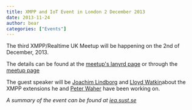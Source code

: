 ```yaml
---
title: XMPP and IoT Event in London 2 December 2013
date: 2013-11-24
author: bear
categories: ["Events"]
---
```


The third XMPP/Realtime UK Meetup will be happening on the 2nd of December, 2013.

The details can be found at the [meetup's lanyrd page](http://lanyrd.com/2013/xmpp-and-the-internet-of-things/ "XMPP and IoT December Meetup") or through the [meetup page](http://www.meetup.com/XMPP-UK-Meetup/events/150851862 "XMPP-UK-Meetu")

The guest speaker will be [Joachim Lindborg](http://www.theinternetofthings.eu/joachim-lindborg "Joachim Lindborg") and [Lloyd Watkin](http://lanyrd.com/profile/lloydwatkin/)about the XMPP extensions he and [Peter Waher](cl.linkedin.com/in/peterwaher) have been working on.

*A summary of the event can be found at [iea.sust.se](http://iea.sust.se/2013/12/09/xmpp-uk-iot-meetup/)*
